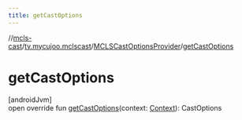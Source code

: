 ```yaml
---
title: getCastOptions
---
```

//[mcls-cast](../../../index.html)/[tv.mycujoo.mclscast](../index.html)/[MCLSCastOptionsProvider](index.html)/[getCastOptions](get-cast-options.html)



# getCastOptions



[androidJvm]\
open override fun [getCastOptions](get-cast-options.html)(context: [Context](https://developer.android.com/reference/kotlin/android/content/Context.html)): CastOptions




